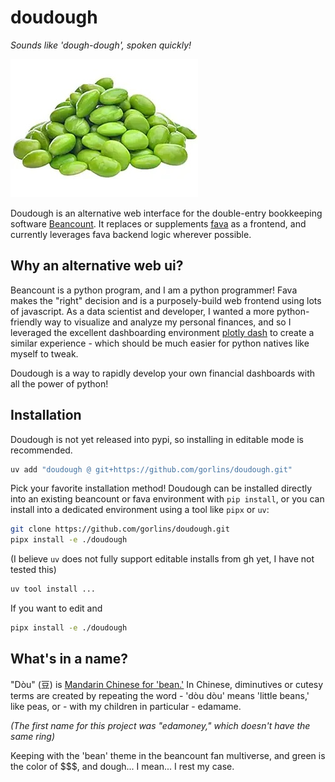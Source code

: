 # doudough
*Sounds like 'dough-dough', spoken quickly!*

![](img/doudou.jpg)

Doudough is an alternative web interface for the double-entry bookkeeping
software [Beancount](https://beancount.github.io/docs/).  It replaces or supplements [fava](https://beancount.github.io/fava/)
as a frontend, and currently leverages fava backend logic wherever possible.

## Why an alternative web ui?
Beancount is a python program, and I am a python programmer!  Fava makes the "right"
decision and is a purposely-build web frontend using lots of javascript.  As a
data scientist and developer, I wanted a more python-friendly way to visualize and
analyze my personal finances, and so I leveraged the excellent dashboarding
environment [plotly dash](https://dash.plotly.com/) to create a similar experience - 
which should be much easier for python natives like myself to tweak.

Doudough is a way to rapidly develop your own financial dashboards with all the power
of python!

## Installation

Doudough is not yet released into pypi, so installing in editable mode
is recommended.

```bash
uv add "doudough @ git+https://github.com/gorlins/doudough.git"
```

Pick your favorite installation method!  Doudough can be installed
directly into an existing beancount or fava environment with `pip install`,
or you can install into a dedicated environment using a tool like `pipx`
or `uv`:

```bash
git clone https://github.com/gorlins/doudough.git
pipx install -e ./doudough
```

(I believe `uv` does not fully support editable installs from gh yet,
I have not tested this)
```bash
uv tool install ...
```


If you want to edit and
```bash
pipx install -e ./doudough
```

## What's in a name?

"Dòu" (豆) is [Mandarin Chinese for 'bean.'](https://en.wiktionary.org/wiki/%E8%B1%86#Chinese)
In Chinese, diminutives or cutesy terms are created by repeating
the word - 'dòu dòu' means 'little beans,' like peas, or - with my children in particular -
edamame.

*(The first name for this project was "edamoney," which doesn't have the same ring)*

Keeping with the 'bean' theme in the beancount fan multiverse, and green is the color of
$$$, and dough... I mean... I rest my case.
